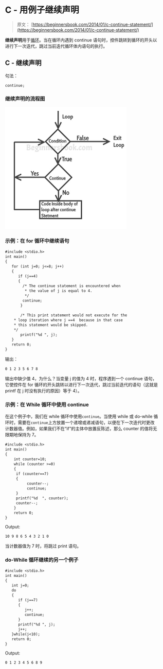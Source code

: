 # C - 用例子继续声明

> 原文： [https://beginnersbook.com/2014/01/c-continue-statement/](https://beginnersbook.com/2014/01/c-continue-statement/)

**继续声明**用于[循环](https://beginnersbook.com/2014/01/c-loops-examples/)。当在循环内遇到 continue 语句时，控件跳转到循环的开头以进行下一次迭代，跳过当前迭代循环体内语句的执行。

## C - 继续声明

句法：

```
continue;
```

### 继续声明的流程图

![C Continue Statement](img/ad995c04efb96f25cb805473c4d08b18.jpg)

### 示例：在 for 循环中继续语句

```
#include <stdio.h>
int main()
{
   for (int j=0; j<=8; j++)
   {
      if (j==4)
      {
	    /* The continue statement is encountered when
	     * the value of j is equal to 4.
	     */
	    continue;
       }

       /* This print statement would not execute for the
	* loop iteration where j ==4  because in that case
	* this statement would be skipped.
	*/
       printf("%d ", j);
   }
   return 0;
}

```

输出：

```
0 1 2 3 5 6 7 8
```

输出中缺少值 4，为什么？当变量 j 的值为 4 时，程序遇到一个 continue 语句，它使控件在 for 循环的开头跳转以进行下一次迭代，跳过当前迭代的语句（这就是 printf 在 j 时没有执行的原因）等于 4）。

### 示例：在 While 循环中使用 continue

在这个例子中，我们在 while 循环中使用`continue`。当使用 while 或 do-while 循环时，需要在`continue`上方放置一个递增或递减语句，以便在下一次迭代时更改计数器值。例如，如果我们不在“if”的主体中放置反陈述，那么 counter 的值将无限期地保持为 7。

```
#include <stdio.h>
int main()
{
    int counter=10;
    while (counter >=0)
    {
	 if (counter==7)
	 {
	      counter--;
	      continue;
	 }
	 printf("%d  ", counter);
	 counter--;
    }
    return 0;
}

```

Output:

```
10 9 8 6 5 4 3 2 1 0
```

当计数器值为 7 时，将跳过 print 语句。

### do-While 循环继续的另一个例子

```
#include <stdio.h>
int main()
{
   int j=0;
   do
   {
      if (j==7)
      {
         j++;
         continue;
      }
      printf("%d ", j);
      j++;
   }while(j<10);
   return 0;
}

```

Output:

```
0 1 2 3 4 5 6 8 9
```